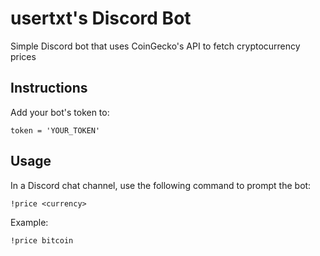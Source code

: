 # usertxt's Discord Bot
Simple Discord bot that uses CoinGecko's API to fetch cryptocurrency prices

## Instructions
Add your bot's token to:
```
token = 'YOUR_TOKEN'
```

## Usage
In a Discord chat channel, use the following command to prompt the bot:
```
!price <currency>
```

Example:
```
!price bitcoin
``` 